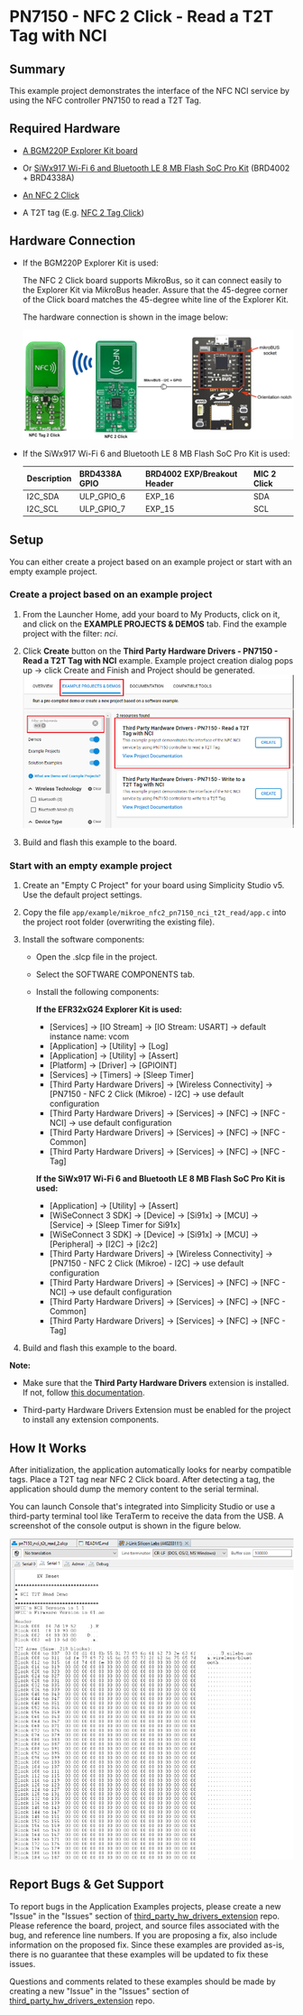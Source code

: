 # PN7150 - NFC 2 Click - Read a T2T Tag with NCI #

## Summary ##

This example project demonstrates the interface of the NFC NCI service by using the NFC controller PN7150 to read a T2T Tag.

## Required Hardware ##

- [A BGM220P Explorer Kit board](https://www.silabs.com/development-tools/wireless/bluetooth/bgm220-explorer-kit)

- Or [SiWx917 Wi-Fi 6 and Bluetooth LE 8 MB Flash SoC Pro Kit](https://www.silabs.com/development-tools/wireless/wi-fi/siwx917-pk6031a-wifi-6-bluetooth-le-soc-pro-kit) (BRD4002 + BRD4338A)

- [An NFC 2 Click](https://www.mikroe.com/nfc-2-click)

- A T2T tag (E.g. [NFC 2 Tag Click](https://www.mikroe.com/nfc-tag-2-click))

## Hardware Connection ##

- If the BGM220P Explorer Kit is used:

  The NFC 2 Click board supports MikroBus, so it can connect easily to the Explorer Kit via MikroBus header. Assure that the 45-degree corner of the Click board matches the 45-degree white line of the Explorer Kit.

  The hardware connection is shown in the image below:

  ![board](image/hardware_connection.png)

- If the SiWx917 Wi-Fi 6 and Bluetooth LE 8 MB Flash SoC Pro Kit is used:

  | Description           | BRD4338A GPIO | BRD4002 EXP/Breakout Header | MIC 2 Click        |
  | --------------------- | ------------- | --------------------------- | ------------------ |
  | I2C_SDA               | ULP_GPIO_6    | EXP_16                      | SDA                |
  | I2C_SCL               | ULP_GPIO_7    | EXP_15                      | SCL                |

## Setup ##

You can either create a project based on an example project or start with an empty example project.

### Create a project based on an example project ###

1. From the Launcher Home, add your board to My Products, click on it, and click on the **EXAMPLE PROJECTS & DEMOS** tab. Find the example project with the filter: *nci*.

2. Click **Create** button on the **Third Party Hardware Drivers - PN7150 - Read a T2T Tag with NCI** example. Example project creation dialog pops up -> click Create and Finish and Project should be generated.
![Create_example](image/create_example.png)

3. Build and flash this example to the board.

### Start with an empty example project ###

1. Create an "Empty C Project" for your board using Simplicity Studio v5. Use the default project settings.

2. Copy the file `app/example/mikroe_nfc2_pn7150_nci_t2t_read/app.c` into the project root folder (overwriting the existing file).

3. Install the software components:

    - Open the .slcp file in the project.

    - Select the SOFTWARE COMPONENTS tab.

    - Install the following components:

      **If the EFR32xG24 Explorer Kit is used:**

        - [Services] → [IO Stream] → [IO Stream: USART] → default instance name: vcom
        - [Application] → [Utility] → [Log]
        - [Application] → [Utility] → [Assert]
        - [Platform] → [Driver] → [GPIOINT]
        - [Services] → [Timers] → [Sleep Timer]
        - [Third Party Hardware Drivers] → [Wireless Connectivity] → [PN7150 - NFC 2 Click (Mikroe) - I2C] → use default configuration
        - [Third Party Hardware Drivers] → [Services] → [NFC] → [NFC - NCI] → use default configuration
        - [Third Party Hardware Drivers] → [Services] → [NFC] → [NFC - Common]
        - [Third Party Hardware Drivers] → [Services] → [NFC] → [NFC - Tag]

      **If the SiWx917 Wi-Fi 6 and Bluetooth LE 8 MB Flash SoC Pro Kit is used:**

        - [Application] → [Utility] → [Assert]
        - [WiSeConnect 3 SDK] → [Device] → [Si91x] → [MCU] → [Service] → [Sleep Timer for Si91x]
        - [WiSeConnect 3 SDK] → [Device] → [Si91x] → [MCU] → [Peripheral] → [I2C] → [i2c2]
        - [Third Party Hardware Drivers] → [Wireless Connectivity] → [PN7150 - NFC 2 Click (Mikroe) - I2C] → use default configuration
        - [Third Party Hardware Drivers] → [Services] → [NFC] → [NFC - NCI] → use default configuration
        - [Third Party Hardware Drivers] → [Services] → [NFC] → [NFC - Common]
        - [Third Party Hardware Drivers] → [Services] → [NFC] → [NFC - Tag]

4. Build and flash this example to the board.

**Note:**

- Make sure that the **Third Party Hardware Drivers** extension is installed. If not, follow [this documentation](https://github.com/SiliconLabs/third_party_hw_drivers_extension/blob/master/README.md#how-to-add-to-simplicity-studio-ide).

- Third-party Hardware Drivers Extension must be enabled for the project to install any extension components.

## How It Works ##

After initialization, the application automatically looks for nearby compatible tags. Place a T2T tag near NFC 2 Click board. After detecting a tag, the application should dump the memory content to the serial terminal.

You can launch Console that's integrated into Simplicity Studio or use a third-party terminal tool like TeraTerm to receive the data from the USB. A screenshot of the console output is shown in the figure below.

![usb_debug](image/log.png "USB Debug Output Data")

## Report Bugs & Get Support ##

To report bugs in the Application Examples projects, please create a new "Issue" in the "Issues" section of [third_party_hw_drivers_extension](https://github.com/SiliconLabs/third_party_hw_drivers_extension) repo. Please reference the board, project, and source files associated with the bug, and reference line numbers. If you are proposing a fix, also include information on the proposed fix. Since these examples are provided as-is, there is no guarantee that these examples will be updated to fix these issues.

Questions and comments related to these examples should be made by creating a new "Issue" in the "Issues" section of [third_party_hw_drivers_extension](https://github.com/SiliconLabs/third_party_hw_drivers_extension) repo.
